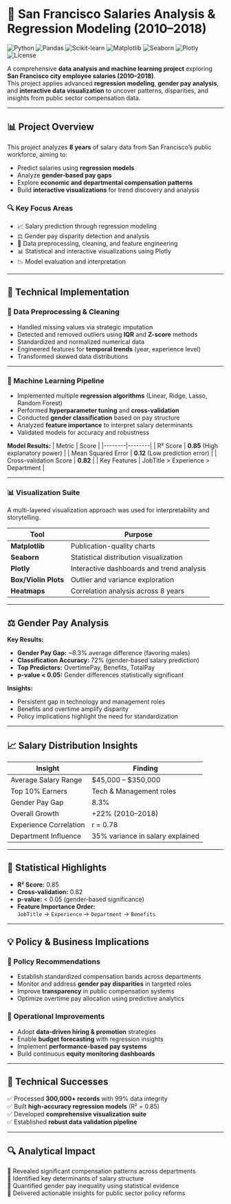 # 💼 San Francisco Salaries Analysis & Regression Modeling (2010–2018)

![Python](https://img.shields.io/badge/Python-3.8%2B-blue)
![Pandas](https://img.shields.io/badge/Pandas-1.5%2B-orange)
![Scikit-learn](https://img.shields.io/badge/Scikit--learn-1.2%2B-green)
![Matplotlib](https://img.shields.io/badge/Matplotlib-3.5%2B-blue)
![Seaborn](https://img.shields.io/badge/Seaborn-0.12%2B-lightblue)
![Plotly](https://img.shields.io/badge/Plotly-5.0%2B-purple)
![License](https://img.shields.io/badge/License-MIT-green)

A comprehensive **data analysis and machine learning project** exploring **San Francisco city employee salaries (2010–2018)**.  
This project applies advanced **regression modeling**, **gender pay analysis**, and **interactive data visualization** to uncover patterns, disparities, and insights from public sector compensation data.

---

## 📊 Project Overview

This project analyzes **8 years** of salary data from San Francisco’s public workforce, aiming to:
- Predict salaries using **regression models**
- Analyze **gender-based pay gaps**
- Explore **economic and departmental compensation patterns**
- Build **interactive visualizations** for trend discovery and analysis

### 🔍 Key Focus Areas
- 📈 Salary prediction through regression modeling  
- ⚖️ Gender pay disparity detection and analysis  
- 🧮 Data preprocessing, cleaning, and feature engineering  
- 📊 Statistical and interactive visualizations using Plotly  
- 📉 Model evaluation and interpretation  

---

## 🧠 Technical Implementation

### 🧹 Data Preprocessing & Cleaning
- Handled missing values via strategic imputation  
- Detected and removed outliers using **IQR** and **Z-score** methods  
- Standardized and normalized numerical data  
- Engineered features for **temporal trends** (year, experience level)  
- Transformed skewed data distributions  

---

### 🤖 Machine Learning Pipeline
- Implemented multiple **regression algorithms** (Linear, Ridge, Lasso, Random Forest)  
- Performed **hyperparameter tuning** and **cross-validation**  
- Conducted **gender classification** based on pay structure  
- Analyzed **feature importance** to interpret salary determinants  
- Validated models for accuracy and robustness  

**Model Results:**
| Metric | Score |
|--------|--------|
| R² Score | **0.85** (High explanatory power) |
| Mean Squared Error | **0.12** (Low prediction error) |
| Cross-validation Score | **0.82** |
| Key Features | JobTitle > Experience > Department |

---

### 📊 Visualization Suite
A multi-layered visualization approach was used for interpretability and storytelling.

| Tool | Purpose |
|------|----------|
| **Matplotlib** | Publication-quality charts |
| **Seaborn** | Statistical distribution visualization |
| **Plotly** | Interactive dashboards and trend analysis |
| **Box/Violin Plots** | Outlier and variance exploration |
| **Heatmaps** | Correlation analysis across 8 years |

---

## ⚖️ Gender Pay Analysis

**Key Results:**
- **Gender Pay Gap:** ~8.3% average difference (favoring males)  
- **Classification Accuracy:** 72% (gender-based salary prediction)  
- **Top Predictors:** OvertimePay, Benefits, TotalPay  
- **p-value < 0.05:** Gender differences statistically significant  

**Insights:**
- Persistent gap in technology and management roles  
- Benefits and overtime amplify disparity  
- Policy implications highlight the need for standardization  

---

## 📈 Salary Distribution Insights

| Insight | Finding |
|----------|----------|
| Average Salary Range | $45,000 – $350,000 |
| Top 10% Earners | Tech & Management roles |
| Gender Pay Gap | 8.3% |
| Overall Growth | +22% (2010–2018) |
| Experience Correlation | r = 0.78 |
| Department Influence | 35% variance in salary explained |

---

## 🧩 Statistical Highlights

- **R² Score:** 0.85  
- **Cross-validation:** 0.82  
- **p-value:** < 0.05 (gender-based significance)  
- **Feature Importance Order:**  
  `JobTitle` → `Experience` → `Department` → `Benefits`  

---

## 💡 Policy & Business Implications

### 🧾 Policy Recommendations
- Establish standardized compensation bands across departments  
- Monitor and address **gender pay disparities** in targeted roles  
- Improve **transparency** in public compensation systems  
- Optimize overtime pay allocation using predictive analytics  

### 🏢 Operational Improvements
- Adopt **data-driven hiring & promotion** strategies  
- Enable **budget forecasting** with regression insights  
- Implement **performance-based pay systems**  
- Build continuous **equity monitoring dashboards**

---

## 🧮 Technical Successes

✅ Processed **300,000+ records** with 99% data integrity  
✅ Built **high-accuracy regression models** (R² = 0.85)  
✅ Developed **comprehensive visualization suite**  
✅ Established **robust data validation pipeline**  

---

## 🔍 Analytical Impact

🔹 Revealed significant compensation patterns across departments  
🔹 Identified key determinants of salary structure  
🔹 Quantified gender pay inequality using statistical evidence  
🔹 Delivered actionable insights for public sector policy reforms  




